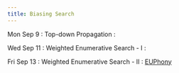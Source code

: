 ```yaml
---
title: Biasing Search
---
```


Mon Sep 9
: Top-down Propagation
  : []()

Wed Sep 11
: Weighted Enumerative Search - I
  : []()

Fri Sep 13
: Weighted Enumerative Search - II
  : [EUPhony](https://www.cis.upenn.edu/~alur/PLDI18.pdf)
